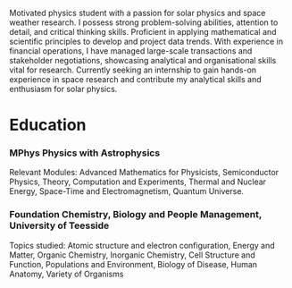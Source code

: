 Motivated physics student with a passion for solar physics and space weather research. I possess strong 
problem-solving abilities, attention to detail, and critical thinking skills. Proficient in applying mathematical 
and scientific principles to develop and project data trends. With experience in financial operations, I have 
managed large-scale transactions and stakeholder negotiations, showcasing analytical and organisational 
skills vital for research. Currently seeking an internship to gain hands-on experience in space research and 
contribute my analytical skills and enthusiasm for solar physics.
# Education 
### MPhys Physics with Astrophysics
Relevant Modules: Advanced Mathematics for Physicists, Semiconductor Physics, Theory, Computation and 
Experiments, Thermal and Nuclear Energy, Space-Time and Electromagnetism, Quantum Universe.
### Foundation Chemistry, Biology and People Management, University of Teesside
Topics studied: Atomic structure and electron configuration, Energy and Matter, Organic Chemistry, Inorganic 
Chemistry, Cell Structure and Function, Populations and Environment, Biology of Disease, Human Anatomy, 
Variety of Organisms
